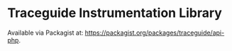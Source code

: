 # Traceguide Instrumentation Library

Available via Packagist at: https://packagist.org/packages/traceguide/api-php.


